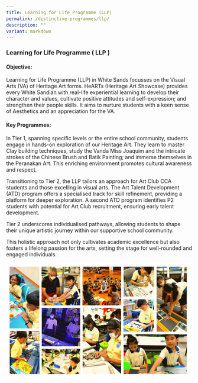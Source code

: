 ```yaml
---
title: Learning for Life Programme (LLP)
permalink: /distinctive-programmes/llp/
description: ""
variant: markdown
---
```

### **Learning for Life Programme ( LLP )**
#### **Objective:**
Learning for Life Programme (LLP) in White Sands focusses on the Visual Arts (VA) of Heritage Art forms. HeARTs (Heritage Art Showcase) provides every White Sandian with real-life experiential learning to develop their character and values, cultivate positive attitudes and self-expression; and strengthen their people skills. It aims to nurture students with a keen sense of Aesthetics and an appreciation for the VA.

#### **Key Programmes:**
In Tier 1, spanning specific levels or the entire school community, students engage in hands-on exploration of our Heritage Art. They learn to master Clay building techniques, study the Vanda Miss Joaquim and the intricate strokes of the Chinese Brush and Batik Painting; and immerse themselves in the Peranakan Art. This enriching environment promotes cultural awareness and respect.

Transitioning to Tier 2, the LLP tailors an approach for Art Club CCA students and those excelling in visual arts. The Art Talent Development (ATD) program offers a specialised track for skill refinement, providing a platform for deeper exploration. A second ATD program identifies P2 students with potential for Art Club recruitment, ensuring early talent development.

Tier 2 underscores individualised pathways, allowing students to shape their unique artistic journey within our supportive school community.

This holistic approach not only cultivates academic excellence but also fosters a lifelong passion for the arts, setting the stage for well-rounded and engaged individuals.

![](/images/LLP.jpg)
